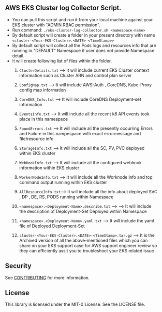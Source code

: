 ## AWS EKS Cluster log Collector Script.

- You can pull this script and run it from your local machine against your EKS cluster with "ADMIN RBAC permission".
- Run command: `./eks-cluster-log-collector.sh <namespace-name>`
- By default script will create a folder in your present directory with name `<cluster-<Your-EKS-Cluster>.<DATE>-<TimeStamp>>`
- By default script will collect all the Pods logs and resources info that are running in "DEFAULT" Namespace if user does not provide Namespace detail.
- It will create following list of files within the folder.
  1. `ClusterDetails.txt` --> It will include current EKS Cluster context information such as  Cluster ARN and control plan server
  
  2. `ConfigMap.txt` --> It will include AWS-Auth , CoreDNS, Kube-Proxy config map information
    
  3. `CoreDNS_Info.txt` --> It will include CoreDNS Deployment-set information 
  
  4. `EventsInfo.txt` --> It will include all the recent k8 API events took place in this namespace
  
  5. `FoundErrors.txt` --> It will include all the presently occurring Errors and Failure in this nampespace with exact errormessage and file/resource info
  
  6. `StorageInfo.txt` --> It will include all the SC, PV, PVC deployed within  EKS cluster
  
  7. `WebHookInfo.txt` --> It will include all the configured webhook information within  EKS cluster
  
  8. `WorkerNodeInfo.txt` --> It will include all the Worknode info and top command output running within  EKS cluster
  
  9. `AllResourceInfo.txt`--> It will include all the info about deployed SVC , DP , DE, RS, PODS running within Namespace
  
  10. `<namespace>.<Deployment-Name>.describe.txt` --> --> It will include the description of Deployment-Set Deployed within Namespace
  
  11. `<namespace>.<Deployment-Name>.yaml.txt` --> It will include the yaml file of Deployed Deployment-Set
  
  12. `cluster-<Your-EKS-Cluster>.<DATE>-<TimeStamp>.tar.gz` --> It is the Archived version of all the above-mentioned files which you can share on your EKS support case for AWS support engineer review so they can efficiently assit you to troubleshoot your EKS related issue

 

## Security

See [CONTRIBUTING](CONTRIBUTING.md#security-issue-notifications) for more information.

## License

This library is licensed under the MIT-0 License. See the LICENSE file.

